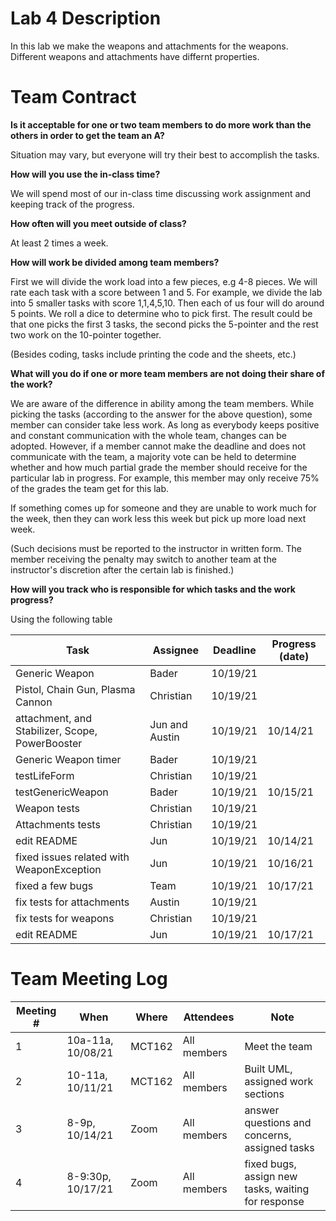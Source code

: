 # Lab 4 Description
In this lab we make the weapons and attachments for the weapons. Different weapons and attachments have differnt properties.

# Team Contract

**Is it acceptable for one or two team members to do more work than the others
in order to get the team an A?**

Situation may vary, but everyone will try their best to accomplish the tasks.

**How will you use the in-class time?**

We will spend most of our in-class time discussing work
assignment and keeping track of the progress.

**How often will you meet outside of class?**

At least 2 times a week.

**How will work be divided among team members?**

First we will divide the work load into a few pieces, e.g 4-8
pieces. We will rate each task with a score between 1 and 5. For example, we
divide the lab into 5 smaller tasks with score 1,1,4,5,10. Then each of us four
will do around 5 points. We roll a dice to determine who to pick first.  The
result could be that one picks the first 3 tasks, the second picks the
5-pointer and the rest two work on the 10-pointer together.

(Besides coding, tasks include printing the code and the sheets, etc.)

**What will you do if one or more team members are not doing their share of the work?**

We are aware of the difference in ability among the team
members. While picking the tasks (according to the answer for the above
question), some member can consider take less work. As long as everybody keeps
positive and constant communication with the whole team, changes can be
adopted. However, if a member cannot make the deadline and does not communicate
with the team, a majority vote can be held to determine whether and how much
partial grade the member should receive for the particular lab in progress. For
example, this member may only receive 75% of the grades the team get for this
lab.

If something comes up for someone and they are unable to work much for the week,
then they can work less this week but pick up more load next week.

(Such decisions must be reported to the instructor in written form. The member
receiving the penalty may switch to another team at the instructor's discretion
after the certain lab is finished.)


**How will you track who is responsible for which tasks and the work progress?**

Using the following table

| Task | Assignee | Deadline | Progress (date) |
|---|---|---|---|
| Generic Weapon | Bader | 10/19/21 |  |
| Pistol, Chain Gun, Plasma Cannon | Christian | 10/19/21 |  |
| attachment, and Stabilizer, Scope, PowerBooster | Jun and Austin | 10/19/21 | 10/14/21 |
| Generic Weapon timer | Bader | 10/19/21 |  |
| testLifeForm | Christian | 10/19/21 |  |
| testGenericWeapon | Bader | 10/19/21 | 10/15/21 |
| Weapon tests | Christian | 10/19/21 |  |
| Attachments tests | Christian | 10/19/21 |  |
| edit README | Jun | 10/19/21 | 10/14/21 |
| fixed issues related with WeaponException | Jun | 10/19/21 | 10/16/21 |
| fixed a few bugs | Team | 10/19/21 | 10/17/21 |
| fix tests for attachments | Austin | 10/19/21 |  |
| fix tests for weapons | Christian | 10/19/21 |  |
| edit README | Jun | 10/19/21 | 10/17/21 |


# Team Meeting Log

| Meeting # | When | Where | Attendees | Note |
|---|---|---|---|---|
| 1 | 10a-11a, 10/08/21 | MCT162 | All members | Meet the team |
| 2 | 10-11a, 10/11/21  | MCT162 | All members | Built UML, assigned work sections |
| 3 | 8-9p, 10/14/21    | Zoom   | All members | answer questions and concerns, assigned tasks |
| 4 | 8-9:30p, 10/17/21 | Zoom   | All members | fixed bugs, assign new tasks, waiting for response |
